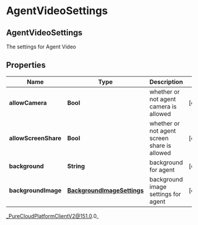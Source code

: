 # AgentVideoSettings

## AgentVideoSettings
The settings for Agent Video

## Properties

|Name | Type | Description | Notes|
|------------ | ------------- | ------------- | -------------|
| **allowCamera** | **Bool** | whether or not agent camera is allowed | [optional] |
| **allowScreenShare** | **Bool** | whether or not agent screen share is allowed | [optional] |
| **background** | **String** | background for agent | [optional] |
| **backgroundImage** | [**BackgroundImageSettings**](BackgroundImageSettings) | background image settings for agent | [optional] |



_PureCloudPlatformClientV2@151.0.0_
